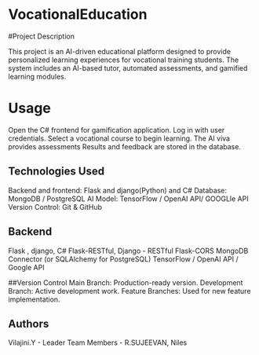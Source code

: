 # VocationalEducation

#Project Description

This project is an AI-driven educational platform designed to provide personalized learning experiences for vocational training students. The system includes an AI-based tutor, automated assessments, and gamified learning modules.

# Usage
Open the C# frontend  for gamification application.
Log in with user credentials.
Select a vocational course to begin learning.
The AI viva provides assessments 
Results and feedback are stored in the database.


## Technologies Used
Backend and frontend: Flask and django(Python) and C#
Database: MongoDB / PostgreSQL
AI Model: TensorFlow / OpenAI API/ GOOGLle API
Version Control: Git & GitHub



##  Backend

Flask , django, C#
Flask-RESTful, Django - RESTful
Flask-CORS
MongoDB Connector (or SQLAlchemy for PostgreSQL)
TensorFlow / OpenAI API / Google API

##Version Control
Main Branch: Production-ready version.
Development Branch: Active development work.
Feature Branches: Used for new feature implementation.


## Authors
Vilajini.Y - Leader 
Team Members - R.SUJEEVAN, Niles 

